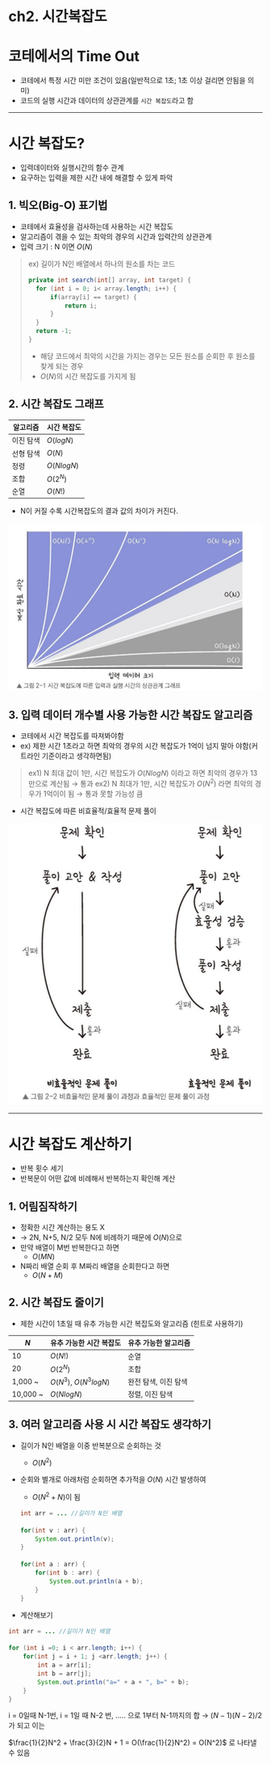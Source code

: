 # ch2. 시간복잡도

# 코테에서의 Time Out

- 코테에서 특정 시간 미만 조건이 있음(일반적으로 1초; 1초 이상 걸리면 안됨을 의미)
- 코드의 실행 시간과 데이터의 상관관계를 `시간 복잡도`라고 함

---

# 시간 복잡도?

- 입력데이터와 실행시간의 함수 관계
- 요구하는 입력을 제한 시간 내에 해결할 수 있게 파악

## 1. 빅오(Big-O) 표기법

- 코테에서 효율성을 검사하는데 사용하는 시간 복잡도
- 알고리즘이 겪을 수 있는 최악의 경우의 시간과 입력간의 상관관계
- 입력 크기 : N 이면 $O(N)$

> ex) 길이가 N인 배열에서 하나의 원소를 차는 코드
>
>
> ```java
> private int search(int[] array, int target) {
> 	for (int i = 0; i< array.length; i++) {
> 		if(array[i] == target) {
> 			return i;
> 		}
> 	}
> 	return -1;
> }
> ```
>
> - 해당 코드에서 최악의 시간을 가지는 경우는 모든 원소를 순회한 후 원소를 찾게 되는 경우
> - $O(N)$의 시간 복잡도를 가지게 됨

## 2. 시간 복잡도 그래프

| 알고리즘 | 시간 복잡도 |
| --- | --- |
| 이진 탐색 | $O(logN)$ |
| 선형 탐색 | $O(N)$ |
| 정령 | $O(N logN)$ |
| 조합 | $O(2^N)$ |
| 순열 | $O(N!)$ |
- N이 커질 수록 시간복잡도의 결과 값의 차이가 커진다.

![Untitled](img/Untitled.png)

## 3. 입력 데이터 개수별 사용 가능한 시간 복잡도 알고리즘

- 코테에서 시간 복잡도를 따져봐야함
- ex) 제한 시간 1초라고 하면 최악의 경우의 시간 복잡도가 1억이 넘지 말아 야함(커트라인 기준이라고 생각하면됨)

> ex1) N 최대 값이 1만, 시간 복잡도가 $O(NlogN)$ 이라고 하면 최악의 경우가 13만으로 계산됨 → 통과
ex2) N 최대가 1만, 시간 복잡도가 $O(N^2)$ 라면 최악의 경우가 1억이이 됨 → 통과 못할 가능성 큼
>

- 시간 복잡도에 따른 비효율적/효율적 문제 풀이

![Untitled](img/Untitled%201.png)

---

# 시간 복잡도 계산하기

- 반복 횟수 세기
- 반복문이 어떤 값에 비례해서 반복하는지 확인해 계산

## 1. 어림짐작하기

- 정확한 시간 계산하는 용도 X
- → 2N, N+5, N/2 모두 N에 비례하기 때문에 $O(N)$으로
- 만약 배열이 M번 반복한다고 하면
    - $O(MN)$
- N짜리 배열 순회 후 M짜리 배열을 순회한다고 하면
    - $O(N+M)$

## 2. 시간 복잡도 줄이기

- 제한 시간이 1초일 때 유추 가능한 시간 복잡도와 알고리즘 (힌트로 사용하기)

| $N$ | 유추 가능한 시간 복잡도 | 유추 가능한 알고리즘 |
| --- | --- | --- |
| 10 | $O(N!)$ | 순열 |
| 20 | $O(2^N)$ | 조합 |
| 1,000 ~ | $O(N^3)$, $O(N^3 logN)$ | 완전 탐색, 이진 탐색 |
| 10,000 ~ | $O(NlogN)$ | 정렬, 이진 탐색 |

## 3. 여러 알고리즘 사용 시 시간 복잡도 생각하기

- 길이가 N인 배열을 이중 반복분으로 순회하는 것
    - $O(N^2)$
- 순회와 별개로 아래처럼 순회하면 추가적을 $O(N)$ 시간 발생하여
    - $O(N^2 +N)$이 됨

    ```java
    int arr = ... //길이가 N인 배열
    
    for(int v : arr) {
    	System.out.println(v);
    }
    
    for(int a : arr) {
    	for(int b : arr) {
    		System.out.println(a + b);
    	}
    }
    ```


- 계산해보기

```java
int arr = ... //길이가 N인 배열

for (int i =0; i < arr.length; i++) {
	for(int j = i + 1; j <arr.length; j++) {
		int a = arr[i];
		int b = arr[j];
		System.out.println("a=" + a + ", b=" + b);
	}
}
```

i = 0일때 N-1번,  i = 1일 때 N-2 번, ….. 으로 1부터 N-1까지의 합 → $(N-1)(N-2) /2$ 가 되고 이는

$\frac{1}{2}N^2 + \frac{3}{2}N + 1 = O(\frac{1}{2}N^2) = O(N^2)$ 로 나타낼 수 있음
